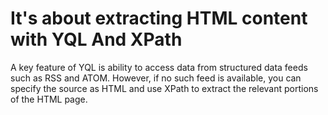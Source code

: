 It's about extracting HTML content with YQL And XPath
=====================================================

A key feature of YQL is ability to access data from structured data feeds such as RSS and ATOM. However, if no such
feed is available, you can specify the source as HTML and use XPath to extract the relevant portions of the HTML page.
